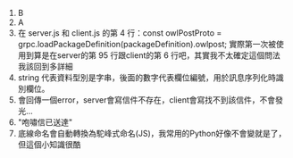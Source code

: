 1. B
2. A
3. 在 server.js 和 client.js 的第 4 行：const owlPostProto = grpc.loadPackageDefinition(packageDefinition).owlpost; 實際第一次被使用到算是在server的第 95 行跟client的第 6 行吧，其實我不太確定這個問法我該回到多詳細
4. string 代表資料型別是字串，後面的數字代表欄位編號，用於訊息序列化時識別欄位。
5. 會回傳一個error，server會寫信件不存在，client會寫找不到該信件，不會發光...
6. "咆嘯信已送達"
7. 底線命名會自動轉換為駝峰式命名(JS)，我常用的Python好像不會變就是了，但這個小知識很酷
